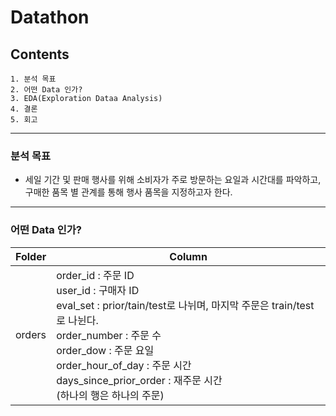 # Datathon

## Contents
    1. 분석 목표
    2. 어떤 Data 인가?
    3. EDA(Exploration Dataa Analysis)
    4. 결론
    5. 회고
---    
### 분석 목표
 - 세일 기간 및 판매 행사를 위해 소비자가 주로 방문하는 요일과 시간대를 파악하고, 구매한 품목 별 관계를 통해 행사 품목을 지정하고자 한다.

---
### 어떤 Data 인가?
|Folder|Column|
|---|---|
|orders|order_id : 주문 ID<br>user_id : 구매자 ID<br>eval_set :  prior/tain/test로 나뉘며, 마지막 주문은 train/test로 나뉜다.<br>order_number : 주문 수<br>order_dow : 주문 요일<br>order_hour_of_day : 주문 시간<br>days_since_prior_order : 재주문 시간<br>(하나의 행은 하나의 주문)|
